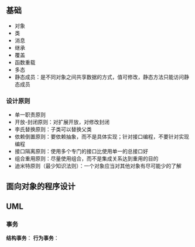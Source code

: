 ## 基础

- 对象
- 类
- 消息
- 继承
- 覆盖
- 函数重载
- 多态
- 静态成员：是不同对象之间共享数据的方式，值可修改，静态方法只能访问静态成员

### 设计原则

- 单一职责原则
- 开放-封闭原则：对扩展开放，对修改封闭
- 李氏替换原则：子类可以替换父类
- 依赖倒置原则：要依赖抽象，而不是具体实现；针对接口编程，不要针对实现编程
- 接口隔离原则：使用多个专门的接口比使用单一的总接口好
- 组合重用原则：尽量使用组合，而不是集成关系达到重用的目的
- 迪米特原则（最少知识法则）：一个对象应当对其他对象有尽可能少的了解

## 面向对象的程序设计

## UML

### 事务

**结构事务**：
**行为事务**：
